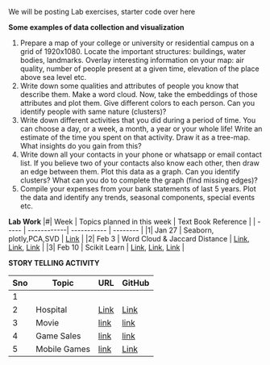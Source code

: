 We will be posting Lab exercises, starter code over here

**Some examples of data collection and visualization**
1.	Prepare a map of your college or university or residential campus on a grid of 1920x1080. Locate the important structures: buildings, water bodies, landmarks. Overlay interesting information on your map: air quality, number of people present at a given time, elevation of the place above sea level etc.
2.	Write down some qualities and attributes of people you know that describe them. Make a word cloud. Now, take the embeddings of those attributes and plot them. Give different colors to each person. Can you identify people with same nature (clusters)?
3.	Write down different activities that you did during a period of time. You can choose a day, or a week, a month, a year or your whole life! Write an estimate of the time you spent on that activity. Draw it as a tree-map. What insights do you gain from this?
4.	Write down all your contacts in your phone or whatsapp or email contact list. If you believe two of your contacts also know each other, then draw an edge between them. Plot this data as a graph. Can you identify clusters? What can you do to complete the graph (find missing edges)?
5.	Compile your expenses from your bank statements of last 5 years. Plot the data and identify any trends, seasonal components, special events etc.


**Lab Work**
|#| Week   | Topics planned in this week | Text Book Reference |
| ----- | ------------| ----------- | -------- |
|1|  Jan 27  | Seaborn, plotly,PCA,SVD | [Link](https://github.com/gagan-iitb/DataAnalyticsAndVisualization/blob/main/Lab-W25/Seaborn_Plotly_27_Jan_2025.ipynb) |
|2|  Feb 3   | Word Cloud & Jaccard Distance | [Link](https://github.com/gagan-iitb/DataAnalyticsAndVisualization/blob/main/Lab-W25/Word_cloud.ipynb), [Link](https://github.com/gagan-iitb/DataAnalyticsAndVisualization/blob/main/Lab-W25/Word_cloud_2.ipynb), [Link](https://github.com/gagan-iitb/DataAnalyticsAndVisualization/blob/main/Lab-W25/jaccard_Distance.ipynb) |
|3|  Feb  10   | Scikit Learn | [Link](https://github.com/gagan-iitb/DataAnalyticsAndVisualization/blob/main/Lab-W25/Scikit_learn.ipynb), [Link](https://github.com/gagan-iitb/DataAnalyticsAndVisualization/blob/main/Lab-W25/Lab_Scikit_Learn.pdf), [Link](https://github.com/gagan-iitb/DataAnalyticsAndVisualization/blob/main/Lab-W25/mnist_dataset.ipynb) |



**STORY TELLING ACTIVITY**

|Sno| Topic  | URL | GitHub |
| ----- | ------------| --------- | ---------- |
|1|   |         |             |
|2|  Hospital  | [Link](https://hr-analysisds250.streamlit.app) | [Link](https://github.com/aayushkatariaa/HR-analysis)  |
|3|   Movie    | [link](https://motabhaistorytelling.vercel.app/) | [link](https://github.com/Abhigyan6091/Story-Telling-) | 
|4|   Game Sales | [link](https://datastorybyajay.netlify.app)  | [link](https://github.com/AjayChikate/DAV-PROJECT)  | 
|5|   Mobile Games  | [link](https://game-survey-dusky.vercel.app)  | [Link](https://github.com/Akshats-git/Learning-React/tree/main/08StoryTelling_Akshat)  |




